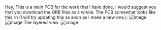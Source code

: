 Hey, This is a main PCB for the work that I have done.
I would suggest you that you download the GRB files as a whole. The PCB somewhat looks like this rn (I will try updating this as soon as I make a new one.):
![image](https://user-images.githubusercontent.com/45959802/211195690-f7ffd6b2-19a6-47fc-9efa-f690e19731f6.png)
![image](https://user-images.githubusercontent.com/45959802/211195707-5686a561-9742-4e82-8f2a-c7be4d7042a9.png)
The layered view:
![image](https://user-images.githubusercontent.com/45959802/211195725-e7094c48-b94b-49dc-b3df-4082b863f839.png)

